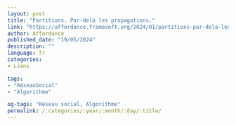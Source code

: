 ```yaml
---
layout: post
title: "Partitions. Par-delà les propagations."
link: "https://affordance.framasoft.org/2024/01/partitions-par-dela-les-propagations"
author: Affordance
published_date: "19/05/2024"
description: ""
language: fr
categories:
- Liens

tags:
- "RéseauSocial"
- "Algorithme"

og-tags: "Réseau social, Algorithme"
permalink: /:categories/:year/:month/:day/:title/
---
```

